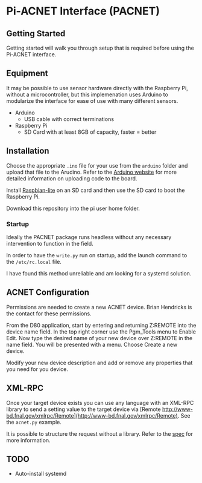 # Pi-ACNET Interface (PACNET)

## Getting Started

Getting started will walk you through setup that is required before using the Pi-ACNET interface.

## Equipment

It may be possible to use sensor hardware directly with the Raspberry Pi, without a microcontroller, but this implemenation uses Arduino to modularize the interface for ease of use with many different sensors.

  - Arduino
    - USB cable with correct terminations
  - Raspberry Pi
    - SD Card with at least 8GB of capacity, faster = better

## Installation

Choose the appropriate `.ino` file for your use from the `arduino` folder and upload that file to the Arudino.
Refer to the [Arduino website](https://www.arduino.cc/en/Guide/HomePage) for more detailed information on uploading code to the board.

Install [Raspbian-lite](https://www.raspberrypi.org/downloads/raspbian/) on an SD card and then use the SD card to boot the Raspberry Pi.

Download this repository into the pi user home folder.

### Startup

Ideally the PACNET package runs headless without any necessary intervention to function in the field.

In order to have the `write.py` run on startup, add the launch command to the `/etc/rc.local` file.

I have found this method unreliable and am looking for a systemd solution.

## ACNET Configuration

Permissions are needed to create a new ACNET device. Brian Hendricks is the contact for these permissions.

From the D80 application, start by entering and returning Z:REMOTE into the device name field. In the top right corner use the Pgm_Tools menu to Enable Edit. Now type the desired name of your new device over Z:REMOTE in the name field. You will be presented with a menu. Choose Create a new device.

Modify your new device description and add or remove any properties that you need for you device.

## XML-RPC

Once your target device exists you can use any language with an XML-RPC library to send a setting value to the target device via [Remote http://www-bd.fnal.gov/xmlrpc/Remote](http://www-bd.fnal.gov/xmlrpc/Remote). See the `acnet.py` example.

It is possible to structure the request without a library. Refer to the [spec](http://xmlrpc.scripting.com/spec.html) for more information.

## TODO

 - Auto-install systemd
 